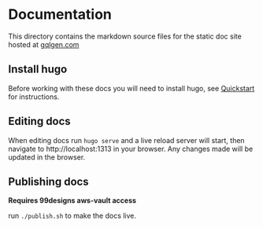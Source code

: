 Documentation
====

This directory contains the markdown source files for the static doc site hosted at [gqlgen.com](https://gqlgen.com) 


## Install hugo

Before working with these docs you will need to install hugo, see [Quickstart](https://gohugo.io/getting-started/quick-start/) for instructions.


## Editing docs

When editing docs run `hugo serve` and a live reload server will start, then navigate to http://localhost:1313 in your browser. Any changes made will be updated in the browser.


## Publishing docs

**Requires 99designs aws-vault access**

run `./publish.sh` to make the docs live.


